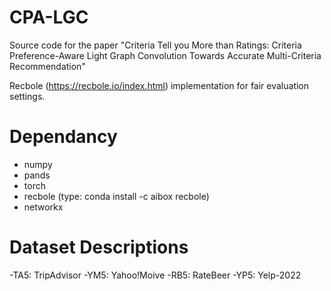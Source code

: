 # CPA-LGC
Source code for the paper "Criteria Tell you More than Ratings:
Criteria Preference-Aware Light Graph Convolution
Towards Accurate Multi-Criteria Recommendation"

Recbole (https://recbole.io/index.html) implementation for fair evaluation settings.

# Dependancy

- numpy
- pands
- torch
- recbole (type: conda install -c aibox recbole)
- networkx


# Dataset Descriptions
-TA5: TripAdvisor
-YM5: Yahoo!Moive
-RB5: RateBeer
-YP5: Yelp-2022
